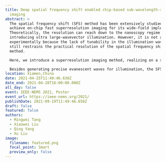 ```yaml
---
title: Deep spatial frequency shift enabled chip-based sub-wavelength-resolution
  imaging
abstract: >
  The spatial frequency shift (SFS) method has been extensively studied to
  achieve on-chip fast superresolution imaging for its wide-field implement.
  Theoretically, the resolution can reach down to the nanoscopy regime by
  introducing ultra large-wavevector illumination. However, it is not achieved
  experimentally because the lack of tunability in the illumination wavevector
  still restrains the practical resolution of the spatial frequency shift
  method. 

  Here, we introduce a superresolution imaging method, realizing on a single elaborately fabricated chip. With delicate design and fabrication, the photonic chip can realize wavevector-variable evanescent wave illumination and tunable spatial frequency shift in the samples’ Fourier space. The chip is based on high refractive index contrast dielectric, with barely any loss at the chosen visible wavelength, allowing a large field-of-view (FOV) imaging. We also designed and analyzed photonic chip based on plasmon materials for superresolution imaging theoretically. With the ultra-large wavevector generated by surface plasmon, this kind of photonic chip can realize sub-30 nm lateral resolution. 

  Besides generating precise evanescent waves for illumination, the SFS chips also function as the sample holder, releasing the complexity of the optical path. We expect this SFS chip will advance the development of the biological, medical, and material study.
location: Xiamen,China
date: 2021-04-25T11:49:46.636Z
date_end: 2021-04-28T16:00:00.000Z
all_day: false
event: IEEE-NEMS 2021, Poster
event_url: https://ieee-nems.org/2021/
publishDate: 2021-09-19T11:49:46.658Z
draft: false
featured: false
authors:
  - Mingwei Tang
  - Xiaowei Liu
  - Qing Yang
  - Xu Liu
image:
  filename: featured.png
  focal_point: Smart
  preview_only: false
---
```

